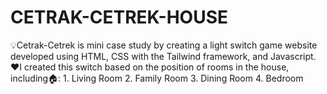 # CETRAK-CETREK-HOUSE
💡Cetrak-Cetrek is mini case study by creating a light switch game website developed using HTML, CSS with the Tailwind framework, and Javascript. ❤️I created this switch based on the position of rooms in the house, including🏠: 1. Living Room 2. Family Room 3. Dining Room 4. Bedroom
